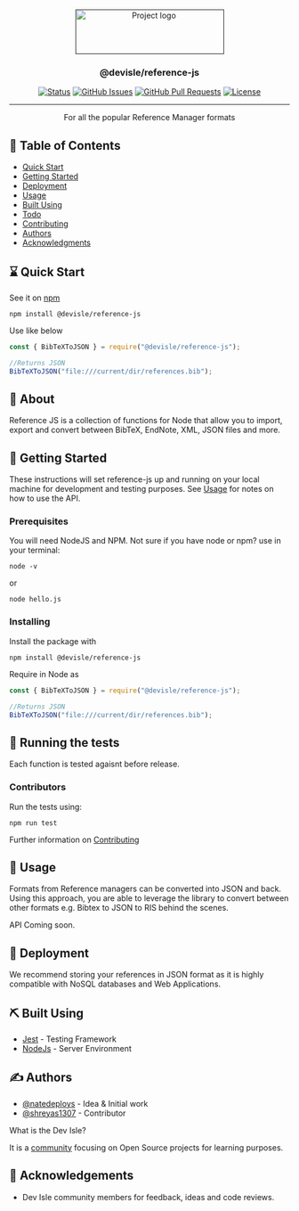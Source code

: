 <p align="center">
  <br>
  <a href="" rel="noopener">
 <img width=267px height=80px src="https://i.imgur.com/K4zwgBt.png" alt="Project logo"></a>
</p>

<h3 align="center">@devisle/reference-js</h3>

<div align="center">

[![Status](https://img.shields.io/badge/status-development-important.svg)]()
[![GitHub Issues](https://img.shields.io/github/issues/devisle/reference-js)](https://github.com/devisle/reference-js/issues)
[![GitHub Pull Requests](https://img.shields.io/github/issues-pr/devisle/reference-js)](https://github.com/devisle/reference-js/pulls)
[![License](https://img.shields.io/badge/license-MIT-blue.svg)](/LICENSE)

</div>

---

<p align="center"> For all the popular Reference Manager formats
    <br> 
</p>

## 📝 Table of Contents

- [Quick Start](#quick)
- [Getting Started](#getting_started)
- [Deployment](#deployment)
- [Usage](#usage)
- [Built Using](#built_using)
- [Todo](TODO.md)
- [Contributing](CONTRIBUTING.md)
- [Authors](#authors)
- [Acknowledgments](#acknowledgement)

## ⌛️ Quick Start <a name = "quick"></a>

See it on [npm](https://www.npmjs.com/package/@devisle/reference-js)

```
npm install @devisle/reference-js
```

Use like below

```js
const { BibTeXToJSON } = require("@devisle/reference-js");

//Returns JSON
BibTeXToJSON("file:///current/dir/references.bib");
```

## 🧐 About <a name = "about"></a>

Reference JS is a collection of functions for Node that allow you to import, export and convert between BibTeX, EndNote, XML, JSON files and more.

## 🏁 Getting Started <a name = "getting_started"></a>

These instructions will set reference-js up and running on your local machine for development and testing purposes. See [Usage](#usage) for notes on how to use the API.

### Prerequisites

You will need NodeJS and NPM. Not sure if you have node or npm? use in your terminal:

```
node -v
```

or

```
node hello.js
```

### Installing

Install the package with

```
npm install @devisle/reference-js
```

Require in Node as

```js
const { BibTeXToJSON } = require("@devisle/reference-js");

//Returns JSON
BibTeXToJSON("file:///current/dir/references.bib");
```

## 🔧 Running the tests <a name = "tests"></a>

Each function is tested agaisnt before release.

### Contributors

Run the tests using:

```
npm run test
```

Further information on [Contributing](CONTRIBUTING.md)

## 🎈 Usage <a name="usage"></a>

Formats from Reference managers can be converted into JSON and back. Using this approach, you are able to leverage the library to convert between other formats e.g. Bibtex to JSON to RIS behind the scenes.

API Coming soon.

## 🚀 Deployment <a name = "deployment"></a>

We recommend storing your references in JSON format as it is highly compatible with NoSQL databases and Web Applications.

## ⛏️ Built Using <a name = "built_using"></a>

- [Jest](https://jestjs.io/) - Testing Framework
- [NodeJs](https://nodejs.org/en/) - Server Environment

## ✍️ Authors <a name = "authors"></a>

- [@natedeploys](https://github.com/Natedeploys) - Idea & Initial work
- [@shreyas1307](https://github.com/shreyas1307) - Contributor

What is the Dev Isle?

It is a [community](https://github.com/devisle) focusing on Open Source projects for learning purposes.

## 🎉 Acknowledgements <a name = "acknowledgement"></a>

- Dev Isle community members for feedback, ideas and code reviews.
